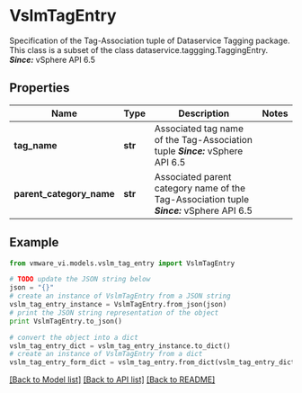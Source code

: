# VslmTagEntry

Specification of the Tag-Association tuple of Dataservice Tagging package.  This class is a subset of the class dataservice.taggging.TaggingEntry.  ***Since:*** vSphere API 6.5 

## Properties
Name | Type | Description | Notes
------------ | ------------- | ------------- | -------------
**tag_name** | **str** | Associated tag name of the Tag-Association tuple  ***Since:*** vSphere API 6.5  | 
**parent_category_name** | **str** | Associated parent category name of the Tag-Association tuple  ***Since:*** vSphere API 6.5  | 

## Example

```python
from vmware_vi.models.vslm_tag_entry import VslmTagEntry

# TODO update the JSON string below
json = "{}"
# create an instance of VslmTagEntry from a JSON string
vslm_tag_entry_instance = VslmTagEntry.from_json(json)
# print the JSON string representation of the object
print VslmTagEntry.to_json()

# convert the object into a dict
vslm_tag_entry_dict = vslm_tag_entry_instance.to_dict()
# create an instance of VslmTagEntry from a dict
vslm_tag_entry_form_dict = vslm_tag_entry.from_dict(vslm_tag_entry_dict)
```
[[Back to Model list]](../README.md#documentation-for-models) [[Back to API list]](../README.md#documentation-for-api-endpoints) [[Back to README]](../README.md)


